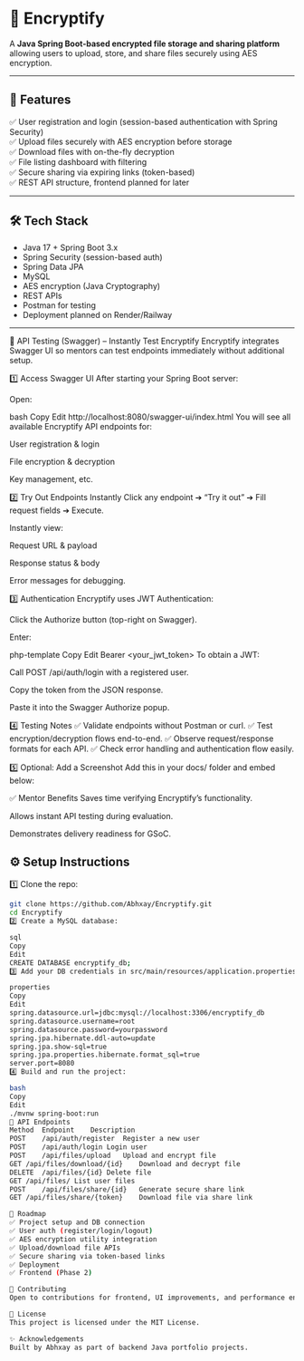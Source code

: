 # 🔐 Encryptify

A **Java Spring Boot-based encrypted file storage and sharing platform** allowing users to upload, store, and share files securely using AES encryption.

---

## 🚀 Features

✅ User registration and login (session-based authentication with Spring Security)  
✅ Upload files securely with AES encryption before storage  
✅ Download files with on-the-fly decryption  
✅ File listing dashboard with filtering  
✅ Secure sharing via expiring links (token-based)  
✅ REST API structure, frontend planned for later

---

## 🛠️ Tech Stack

- Java 17 + Spring Boot 3.x
- Spring Security (session-based auth)
- Spring Data JPA
- MySQL
- AES encryption (Java Cryptography)
- REST APIs
- Postman for testing
- Deployment planned on Render/Railway

---
🚀 API Testing (Swagger) – Instantly Test Encryptify
Encryptify integrates Swagger UI so mentors can test endpoints immediately without additional setup.

1️⃣ Access Swagger UI
After starting your Spring Boot server:

Open:

bash
Copy
Edit
http://localhost:8080/swagger-ui/index.html
You will see all available Encryptify API endpoints for:

User registration & login

File encryption & decryption

Key management, etc.

2️⃣ Try Out Endpoints Instantly
Click any endpoint ➔ “Try it out” ➔ Fill request fields ➔ Execute.

Instantly view:

Request URL & payload

Response status & body

Error messages for debugging.

3️⃣ Authentication
Encryptify uses JWT Authentication:

Click the Authorize button (top-right on Swagger).

Enter:

php-template
Copy
Edit
Bearer <your_jwt_token>
To obtain a JWT:

Call POST /api/auth/login with a registered user.

Copy the token from the JSON response.

Paste it into the Swagger Authorize popup.

4️⃣ Testing Notes
✅ Validate endpoints without Postman or curl.
✅ Test encryption/decryption flows end-to-end.
✅ Observe request/response formats for each API.
✅ Check error handling and authentication flow easily.

5️⃣ Optional: Add a Screenshot
Add this in your docs/ folder and embed below:


✅ Mentor Benefits
Saves time verifying Encryptify’s functionality.

Allows instant API testing during evaluation.

Demonstrates delivery readiness for GSoC.

## ⚙️ Setup Instructions

1️⃣ Clone the repo:
```bash
git clone https://github.com/Abhxay/Encryptify.git
cd Encryptify
2️⃣ Create a MySQL database:

sql
Copy
Edit
CREATE DATABASE encryptify_db;
3️⃣ Add your DB credentials in src/main/resources/application.properties:

properties
Copy
Edit
spring.datasource.url=jdbc:mysql://localhost:3306/encryptify_db
spring.datasource.username=root
spring.datasource.password=yourpassword
spring.jpa.hibernate.ddl-auto=update
spring.jpa.show-sql=true
spring.jpa.properties.hibernate.format_sql=true
server.port=8080
4️⃣ Build and run the project:

bash
Copy
Edit
./mvnw spring-boot:run
📑 API Endpoints
Method	Endpoint	Description
POST	/api/auth/register	Register a new user
POST	/api/auth/login	Login user
POST	/api/files/upload	Upload and encrypt file
GET	/api/files/download/{id}	Download and decrypt file
DELETE	/api/files/{id}	Delete file
GET	/api/files/	List user files
POST	/api/files/share/{id}	Generate secure share link
GET	/api/files/share/{token}	Download file via share link

🚧 Roadmap
✅ Project setup and DB connection
✅ User auth (register/login/logout)
✅ AES encryption utility integration
✅ Upload/download file APIs
✅ Secure sharing via token-based links
✅ Deployment
✅ Frontend (Phase 2)

🤝 Contributing
Open to contributions for frontend, UI improvements, and performance enhancements.

📜 License
This project is licensed under the MIT License.

✨ Acknowledgements
Built by Abhxay as part of backend Java portfolio projects.
